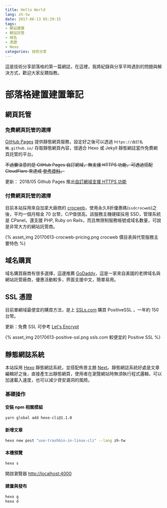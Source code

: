 ```yaml
---
title: Hello World
lang: zh-tw
date: 2017-06-13 05:29:15
tags:
- 網站建置
- 網站託管
- 域名
- 憑證
- Hexo
categories: 技術分享
---
```

這是技術分享部落格的第一篇網誌，在這裡，我將紀錄與分享平時遇到的問題與解決方式，歡迎大家反饋指教。

# 部落格建置建置筆記


## 網頁託管

### 免費網頁託管的選擇

[GitHub Pages](https://pages.github.com/) 提供靜態網頁服務，設定好之後可以透過 `https://自訂名稱.github.io/` 存取靜態網頁內容，很適合 Hexo 或 Jekyll 靜態網誌當作免費網頁託管的平台。

~~不過要注意的是 GitHub Pages 自訂網域，無支援 HTTPS 功能，可透過搭配 CloudFlare 來達成 [參考資料](https://sheharyar.me/blog/free-ssl-for-github-pages-with-custom-domains/)。~~

更新： 2018/05 Github Pages 推出[自訂網域支援 HTTPS 功能](https://blog.github.com/2018-05-01-github-pages-custom-domains-https/)

### 付費網頁託管的選擇

目前本站採用來自加拿大廠商的 [crocweb](https://www.crocweb.com/web-hosting.html)，使用永久8折優惠碼(`ssdcrocweb`)之後，平均一個月租金 70 台幣，C/P值很高。該服務主機硬碟採用 SSD，管理系統是 CPanel，還支援 PHP, Ruby on Rails，而且無限制服務帳號或域名數量，可說是非常大方的網站託管商。

<!--more-->
{% asset_img 20170613-crocweb-pricing.png crocweb 價目表與代管服務主要特色 %}

## 域名購買

域名購買廠商有很多選擇，這邊推薦 [GoDaddy](https://tw.godaddy.com/)，這是一家來自美國的老牌域名與網站託管廠商，優惠活動較多，界面支援中文，簡單易用。

## SSL 憑證

目前單網域最便宜的購買方法，是上 [SSLs.com](https://www.ssls.com/) 購買 PositiveSSL ，一年約 150 台幣。

更新：免費 SSL 可參考 [Let's Encrypt](https://letsencrypt.org/)

{% asset_img 20170613-positive-ssl.png ssls.com 較便宜的 Positive SSL %}

## 靜態網誌系統

本站採用 [Hexo](https://hexo.io/) 靜態網誌系統，並搭配佈景主題 [Next](https://github.com/iissnan/hexo-theme-next)。靜態網誌系統好處是文章編輯好之後，直接產生出靜態網頁，使用者在瀏覽網站時無須執行程式邏輯，可以加速載入速度，也可以減少資安漏洞的風險。

### 基礎操作

#### 安裝 npm 相關模組

```bash
yarn global add hexo-cli@1.1.0
```

#### 新增文章

```bash
hexo new post "use-trashbin-in-linux-cli" --lang zh-tw
```

#### 本機預覽

```bash
hexo s
```

開啟瀏覽器 [http://localhost:4000](http://localhost:4000)

#### 建置與發布

```bash
hexo g
hexo d
```